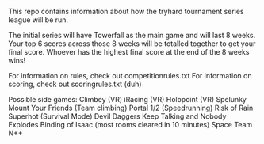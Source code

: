 This repo contains information about how the tryhard tournament series league will be run.

The initial series will have Towerfall as the main game and will last 8 weeks.  Your top 6 scores across those 8 weeks will be totalled together to get your final score.  Whoever has the highest final score at the end of the 8 weeks wins!

For information on rules, check out competitionrules.txt
For information on scoring, check out scoringrules.txt (duh)

Possible side games:
Climbey (VR)
iRacing (VR)
Holopoint (VR)
Spelunky
Mount Your Friends (Team climbing)
Portal 1/2 (Speedrunning)
Risk of Rain
Superhot (Survival Mode)
Devil Daggers
Keep Talking and Nobody Explodes
Binding of Isaac (most rooms cleared in 10 minutes)
Space Team
N++